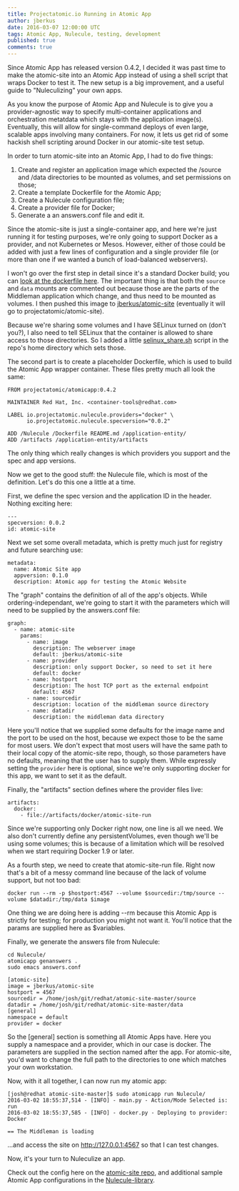 ```yaml
---
title: Projectatomic.io Running in Atomic App
author: jberkus
date: 2016-03-07 12:00:00 UTC
tags: Atomic App, Nulecule, testing, development
published: true
comments: true
---
```


Since Atomic App has released version 0.4.2, I decided it was past time
to make the atomic-site into an Atomic App instead of using a shell script that
wraps Docker to test it.  The new setup is a big improvement, and a useful
guide to "Nuleculizing" your own apps.

As you know the purpose of Atomic App and Nulecule is to give you a provider-agnostic
way to specify multi-container applications and orchestration metatdata which stays
with the application image(s).  Eventually, this will allow for single-command
deploys of even large, scalable apps involving many containers.  For now, it
lets us get rid of some hackish shell scripting around Docker in our atomic-site
test setup.

In order to turn atomic-site into an Atomic App, I had to do five things:

1. Create and register an application image which expected the /source and /data
   directories to be mounted as volumes, and set permissions on those;
2. Create a template Dockerfile for the Atomic App;
3. Create a Nulecule configuration file;
4. Create a provider file for Docker;
5. Generate a an answers.conf file and edit it.

Since the atomic-site is just a single-container app, and here we're just running
it for testing purposes, we're only going to support Docker as a provider, and
not Kubernetes or Mesos.  However, either of those could be added with just a few
lines of configuration and a single provider file (or more than one if we wanted
a bunch of load-balanced webservers).

I won't go over the first step in detail since it's a standard Docker build; you
can [look at the dockerfile here](https://github.com/projectatomic/atomic-site/blob/master/Dockerfile).  The
important thing is that both the `source` and `data` mounts are commented out
because those are the parts of the Middleman application which change, and thus
need to be mounted as volumes.  I then pushed this image to
 [jberkus/atomic-site](https://hub.docker.com/r/jberkus/atomic-site/)
(eventually it will go to projectatomic/atomic-site).

Because we're sharing some volumes and I have SELinux turned on (don't you?), I also
need to tell SELinux that the container is allowed to share access to those directories.
So I added a little [selinux_share.sh](https://github.com/projectatomic/atomic-site/blob/master/selinux_share.sh)
 script in the repo's home directory which sets
those.

The second part is to create a placeholder Dockerfile, which is used to build the Atomic App
wrapper container.  These files pretty much all look the same:

```
FROM projectatomic/atomicapp:0.4.2

MAINTAINER Red Hat, Inc. <container-tools@redhat.com>

LABEL io.projectatomic.nulecule.providers="docker" \
      io.projectatomic.nulecule.specversion="0.0.2"

ADD /Nulecule /Dockerfile README.md /application-entity/
ADD /artifacts /application-entity/artifacts
```

The only thing which really changes is which providers you support and the spec
and app versions.

Now we get to the good stuff: the Nulecule file, which is most of the definition.
Let's do this one a little at a time.

First, we define the spec version and the application ID in the header.  Nothing
exciting here:

```
---
specversion: 0.0.2
id: atomic-site
```

Next we set some overall metadata, which is pretty much just for registry
and future searching use:

```
metadata:
  name: Atomic Site app
  appversion: 0.1.0
  description: Atomic app for testing the Atomic Website
```

The "graph" contains the definition of all of the app's objects.  While ordering-independant,
we're going to start it with the parameters which will need to be supplied by
the answers.conf file:

```
graph:
  - name: atomic-site
    params:
      - name: image
        description: The webserver image
        default: jberkus/atomic-site
      - name: provider
        description: only support Docker, so need to set it here
        default: docker
      - name: hostport
        description: The host TCP port as the external endpoint
        default: 4567
      - name: sourcedir
        description: location of the middleman source directory
      - name: datadir
        description: the middleman data directory
```

Here you'll notice that we supplied some defaults for the image name and the
port to be used on the host, because we expect those to be the same for most
users.  We don't expect that most users will have the same path to their local
copy of the atomic-site repo, though, so those parameters have no defaults, meaning
that the user has to supply them.  While expressly setting the `provider` here is
optional, since we're only supporting docker for this app, we want to set it
as the default.

Finally, the "artifacts" section defines where the provider files live:

```
artifacts:
  docker:
    - file://artifacts/docker/atomic-site-run
```

Since we're supporting only Docker right now, one line is all we need.  We also
don't currently define any persistentVolumes, even though we'll be using some
volumes; this is because of a limitation which will be resolved when we start requiring
Docker 1.9 or later.

As a fourth step, we need to create that atomic-site-run file.  Right now that's
a bit of a messy command line because of the lack of volume support, but not
too bad:

```
docker run --rm -p $hostport:4567 --volume $sourcedir:/tmp/source --volume $datadir:/tmp/data $image
```

One thing we are doing here is adding --rm because this Atomic App is strictly for testing;
for production you might not want it.  You'll notice that the params are supplied here
as $variables.

Finally, we generate the answers file from Nulecule:

```
cd Nulecule/
atomicapp genanswers .
sudo emacs answers.conf

[atomic-site]
image = jberkus/atomic-site
hostport = 4567
sourcedir = /home/josh/git/redhat/atomic-site-master/source
datadir = /home/josh/git/redhat/atomic-site-master/data
[general]
namespace = default
provider = docker
```
So the [general] section is something all Atomic Apps have.  Here you supply a
namespace and a provider, which in our case is docker.  The parameters are supplied
in the section named after the app.  For atomic-site, you'd want to change
the full path to the directories to one which matches your own workstation.

Now, with it all together, I can now run my atomic app:

```
[josh@redhat atomic-site-master]$ sudo atomicapp run Nulecule/
2016-03-02 18:55:37,514 - [INFO] - main.py - Action/Mode Selected is: run
2016-03-02 18:55:37,585 - [INFO] - docker.py - Deploying to provider: Docker

== The Middleman is loading
```

...and access the site on http://127.0.0.1:4567 so that I can test changes.

Now, it's your turn to Nuleculize an app.

Check out the config here on the [atomic-site repo](https://github.com/projectatomic/atomic-site), and additional sample Atomic App
configurations in the
[Nulecule-library](https://github.com/projectatomic/nulecule-library).
